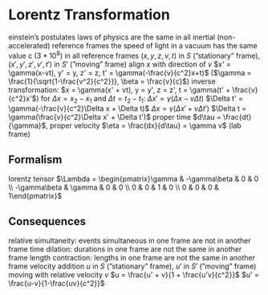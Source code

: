 # Lorentz Transformation
einstein’s postulates
	laws of physics are the same in all inertial (non-accelerated) reference frames
	the speed of light in a vacuum has the same value c ($3*10^8$) in all reference frames
$(x,y,z,v,t)$ in $S$ (”stationary” frame), $(x',y',z',v',t')$ in $S'$ (”moving” frame)
	align $x$ with direction of $v$
	$x' = \gamma(x-vt), y' = y, z' = z, t' = \gamma(-\frac{v}{c^2}x+t)$ ($\gamma = \frac{1}{\sqrt{1-\frac{v^2}{c^2}}}, \beta = \frac{v}{c}$)
	inverse transformation: $x = \gamma(x' + vt), y = y', z = z', t = \gamma(t' + \frac{v}{c^2}x'$)
	for $\Delta x = x_2 - x_1$ and $\Delta t = t_2 - t_1$:
		$\Delta x' = \gamma(\Delta x - v\Delta t)$
		$\Delta t' = \gamma(-\frac{v}{c^2}\Delta x + \Delta t)$
		$\Delta x = \gamma(\Delta x' + v\Delta t')$
		$\Delta t = \gamma(\frac{v}{c^2}\Delta x' + \Delta t')$
proper time $d\tau = \frac{dt}{\gamma}$, proper velocity $\eta = \frac{dx}{d\tau} = \gamma v$ (lab frame)
## Formalism
lorentz tensor $\Lambda = \begin{pmatrix}\gamma & -\gamma\beta & 0 & 0 \\ -\gamma\beta & \gamma & 0 & 0 \\ 0 & 0 & 1 & 0 \\ 0 & 0 & 0 & 1\end{pmatrix}$
## Consequences
relative simultaneity: events simultaneous in one frame are not in another frame
time dilation: durations in one frame are not the same in another frame
length contraction: lengths in one frame are not the same in another frame
velocity addition
	$u$ in $S$ (”stationary” frame), $u'$ in $S'$ (”moving” frame) moving with relative velocity $v$
	$u = \frac{u' + v}{1 + \frac{u'v}{c^2}}$
	$u' = \frac{u-v}{1-\frac{uv}{c^2}}$